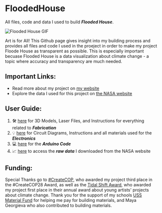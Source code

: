 # FloodedHouse

All files, code and data I used to build _**Flooded House**_.

![Flooded House GIF](/../main/Pictures/FloodedHouse.gif)

Art is for All! This Github page gives insight into my building process and provides all files and code I used in the proeject in order to make my project Floode House as transparent as possible. This is especially important becuase Flooded House is a data visualization about climate change - a topic where accuracy and transparency are much needed.

## Important Links:

- Read more about my project on [my website](https://www.juliadaser.com/work/flooded-house)
- Explore the data I used for this project on [the NASA website](https://sealevel.nasa.gov/ipcc-ar6-sea-level-projection-tool)

## User Guide:

1.  🛠️ [here](/Fabrication) for 3D Models, Laser Files, and Instructions for everything related to _**Fabrication**_
2. 💡 [here](/Electronics) for Circuit Diagrams, Instructions and all materials used for the _**Electronics**_
3. 💻 [here](/Electronics/Code) for the _**Arduino Code**_
4. 📈 [here](/Downloaded%20NASA%20Data) to access the _**raw data**_ I downloaded from the NASA website
   

## Funding:

Special Thanks go to [#CreateCOP](https://createcophub.com/), who awarded my project third place in the #CreateCOP28 Award, as well as the [Tidal Shift Award](https://www.tidalshiftaward.com/), who awarded my project first place in their annual award about young artists' projects about climate change. Thank you for the support of my schools [USS Material Fund](https://www.ussnewschool.com/funding-page) for helping me pay for building materials, and Maya Georgieva who also contributed to building materials. 


